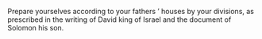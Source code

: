 Prepare yourselves according to your fathers ’ houses by your divisions, as prescribed in the writing of David king of Israel and the document of Solomon his son.
